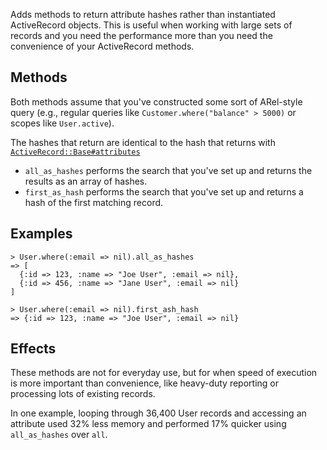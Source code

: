 Adds methods to return attribute hashes rather than instantiated
ActiveRecord objects. This is useful when working with large sets of
records and you need the performance more than you need the convenience
of your ActiveRecord methods.

## Methods

Both methods assume that you've constructed some sort of ARel-style
query (e.g., regular queries like `Customer.where("balance" > 5000)` or
scopes like `User.active`).

The hashes that return are identical to the hash that returns with
[`ActiveRecord::Base#attributes`][attrs_method]

* `all_as_hashes` performs the search that you've set up and returns the
  results as an array of hashes.
* `first_as_hash` performs the search that you've set up and returns a
  hash of the first matching record.

[attrs_method]:http://api.rubyonrails.org/classes/ActiveRecord/Base.html#method-i-attributes

## Examples

    > User.where(:email => nil).all_as_hashes
    => [
      {:id => 123, :name => "Joe User", :email => nil},
      {:id => 456, :name => "Jane User", :email => nil}
    ]

    > User.where(:email => nil).first_ash_hash
    => {:id => 123, :name => "Joe User", :email => nil}

## Effects

These methods are not for everyday use, but for when speed of execution
is more important than convenience, like heavy-duty reporting or
processing lots of existing records.

In one example, looping through 36,400 User records and accessing an
attribute used 32% less memory and performed 17% quicker using
`all_as_hashes` over `all`.


